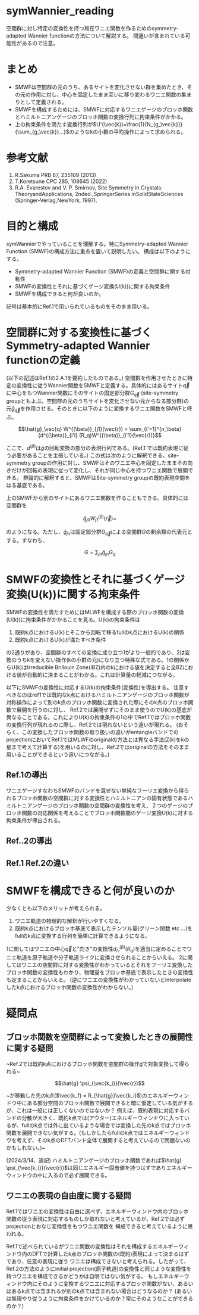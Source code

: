 # symWannier_reading
空間群に対し特定の変換性を持つ局在ワニエ関数を作るためのsymmetry-adapted Wannier functionの方法について解説する。
間違いが含まれている可能性があるので注意。
# まとめ
- SMWFは空間群の元のうち、あるサイトを変化させない群を集めたとき、その元の作用に対し、中心を固定したまま互いに移り変わるワニエ関数の集まりとして定義される。
- SMWFを構成するためには、SMWFに対応するワニエゲージのブロッホ関数とハミルトニアンゲージのブロッホ関数の変換行列に拘束条件がかかる。
- 上の拘束条件を満たす変換行列が$`U'(\vec{k})=\frac{1}{N_{g_\vec{k}}}{\sum_{g_\vec{k}}...}`$のようなkの小群の平均操作によって求められる。
# 参考文献
1. R.Sakuma PRB 87, 235109 (2013)
2. T.Koretsune CPC 285, 108645 (2022)
3. R.A. Evarestov and V. P. Smirnov, Site Symmetry in Crystals: TheoryandApplications, 2nded.,SpringerSeries inSolidStateSciences (Springer-Verlag,NewYork, 1997).
# 目的と構成
symWannierでやっていることを理解する。特にSymmetry-adapted Wannier Function (SMWF)の構成方法に重点を置いて説明したい。
構成は以下のようにする。
- Symmetry-adapted Wannier Function (SMWF)の定義と空間群に関する対称性
- SMWFの変換性とそれに基づくゲージ変換(U(k))に関する拘束条件
- SMWFを構成できると何が良いのか。
  
記号は基本的にRef.1で用いられているものをそのまま用いる。
# 空間群に対する変換性に基づくSymmetry-adapted Wannier functionの定義
(以下の記述はRef.1の2.A.1を要約したものである。)
空間群を作用させたときに特定の変換性に従うWannier関数をSMWFと定義する。具体的にはあるサイト$`\vec{q}`$に中心をもつWannier関数にそのサイトの固定部分群$`G_\vec{q}`$
(site-symmetry groupともよぶ。空間群の元のうちサイトを変化させない元からなる部分群)の元$`\hat{g}_\vec{q}`$を作用させる。そのときに以下のように変換するワニエ関数をSMWFと呼ぶ。
```math
\hat{g}_\vec{q} W^{(\beta)}_{j1}(\vec{r}) = \sum_{i'=1}^{n_\beta}{d^{(\beta)}_{i'i} (R_q)W^{(\beta)}_{i'1}(\vec{r})}
```
ここで、$`d^{(\beta)}`$は$`\hat{g}`$の回転変換の部分の表現行列である。(Ref.1 では既約表現に従う必要があることを主張している。)
この式は次のように解釈できる。site-symmetry groupの作用に対し、SMWFはそのワニエ中心を固定したままその向きだけが回転の表現に従って変化し、それが同じ中心を持つワニエ関数で展開できる。
群論的に解釈すると、SMWFはSite-symmetry groupの既約表現空間をはる基底である。

上のSMWFから別のサイトにあるワニエ関数を作ることもできる。具体的には空間群を
```math
\hat{g}_{j0} W^{(\beta)}_{j1}(\vec{r}) = 
```
のようになる。ただし、$`\hat{g}_{jn}`$は固定部分群$`G_\vec{q}`$による空間群$`G`$の剰余類の代表元とする。すなわち、
```math
G = \sum_{jn}{\hat{g}_{jn} G_q}
```
#  SMWFの変換性とそれに基づくゲージ変換(U(k))に関する拘束条件
SMWFの変換性を満たすためにはMLWFを構成する際のブロッホ関数の変換(U(k))に拘束条件がかかることを見る。U(k)の拘束条件は
1. 既約k点におけるU(k)とそこから回転で移るfullのk点におけるU(k)の関係
2. 既約k点におけるU(k)が満たすべき条件
   
の2通りがあり、空間群のすべての変換に成り立つ1がより一般的であり、2は変換のうちkを変えない操作(kの小群の元)になり立つ特殊な式である。1の関係からU(k)はIrreducible Brillouin Zone(IBZ)内のkにおける値を決定すると全BZにおける値が自動的に決まることがわかる。これは計算量の軽減につながる。

以下にSMWFの変換性に対応するU(k)の拘束条件(変換性)を導出する。
注意すべきなのはref1では既約なk点におけるハミルトニアンゲージのブロッホ関数が対称操作によって別のk点のブロッホ関数に変換された際にそのk点のブロッホ関数で展開を行うのに対し、
Ref.2では展開せずにそのまま使うのでU(k)の基底が異なることである。これによりU(k)の拘束条件の1の中でRef.1ではブロッホ関数の変換行列が現れるのに際し、Ref.2では現れないという違いが現れる。
(おそらく、この変換したブロッホ関数の取り扱いの違いがentangleバンドでのprojectionにおいてRef.1ではMLWFのoriginalの方法とは異なる手法(Z(k)をkの星まで考えて計算する)を用いるのに対し、Ref.2ではoriginalの方法をそのまま用いることができるという違いにつながる。)
## Ref.1の導出
ワニエゲージすなわちSMWFのバンドを混ぜない単純なフーリエ変換から得られるブロッホ関数の空間群に対する変換性とハミルトニアンの固有状態であるハミルトニアンゲージのブロッホ関数の空間群の変換性を考え、２つのゲージのブロッホ関数の対応関係を考えることでブロッホ関数間のゲージ変換U(k)に対する拘束条件が導出される。

## Ref..2の導出


## Ref.1 Ref.2の違い
# SMWFを構成できると何が良いのか
少なくとも以下のメリットが考えられる。

1. ワニエ軌道の物理的な解釈が行いやすくなる。
2. 既約k点におけるブロッホ基底で表示したテンソル量(グリーン関数 etc ...)をfullのk点に変換する行列を簡単に計算できるようになる。

1に関してはワニエの中心$`\vec{q}`$と"向き"の変換性$`d^{(\beta)}_{i'i} (R_q)`$を適当に定めることでワニエ軌道を原子軌道や分子軌道ライクに変換させられることからいえる。
2に関してはワニエの空間群に対する変換性がわかっているとそれをフーリエ変換したブロッホ関数の変換性もわかり、物理量をブロッホ基底で表示したときの変換性も定まることからいえる。
(逆にワニエの変換性がわかっていないとinterpolateしたk点におけるブロッホ関数の変換性がわからない。)
# 疑問点
## ブロッホ関数を空間群によって変換したときの展開性に関する疑問
~Ref.2では既約k点におけるブロッホ関数を空間群の操作$\hat{g}$で対象変換して得られる~
```math
\hat{g} \psi_{\vec{k_i}}(\vec{r})
```
~が移動した先のk点($\vec{k_f} = R_{\hat{g}}\vec{k_i}$)のエネルギーウィンドウ中にある部分空間のブロッホ関数で展開できると暗に仮定している気がするが、これは一般には正しくないのではないか？
例えば、既約表現に対応するバンドの分散が大きく、既約k点では(アウター)エネルギーウィンドウに入っているが、fullのk点では外に出ているような場合では変換した先のk点ではブロッホ関数を展開できない気がする。(もしかしたらfullのk点ではエネルギーウィンドウを考えず、そのk点のDFTバンド全体で展開すると考えているので問題ないのかもしれない。)~


(2024/3/14、追記)
ハミルトニアンゲージのブロッホ関数であれば$`\hat{g} \psi_{\vec{k_i}}(\vec{r})`$は同じエネルギー固有値を持つはずでありエネルギーウィンドウの中に入るので必ず展開できる。
## ワニエの表現の自由度に関する疑問
Ref.1ではワニエの変換性は自由に選べず、エネルギーウィンドウ内のブロッホ関数の従う表現に対応するものしか取れないと考えているが、Ref.2では必ずprojectionとおなじ変換性をもつワニエ関数を
構成できると考えているように思われる。

Ref.1で述べられているがワニエ関数の変換性はそれを構成するエネルギーウィンドウ内のDFTで計算したk点のブロッホ関数の(既約)表現によって決まるはずであり、任意の表現に従う
ワニエは構成できないと考えられる。したがって、Ref.2の方法のようにinitial projection(原子軌道)の変換性と同じような変換性を持つワニエを構成できるかどうかは自明ではない気がする。
もしエネルギーウィンドウ内にそのように変換するワニエに対応するブロッホ関数がない、あるいはあるk点では含まれるが別のk点では含まれない場合はどうなるのか？
(あるいは無理やり従うように拘束条件をかけているのか？常にそのようなことができるのか？)
